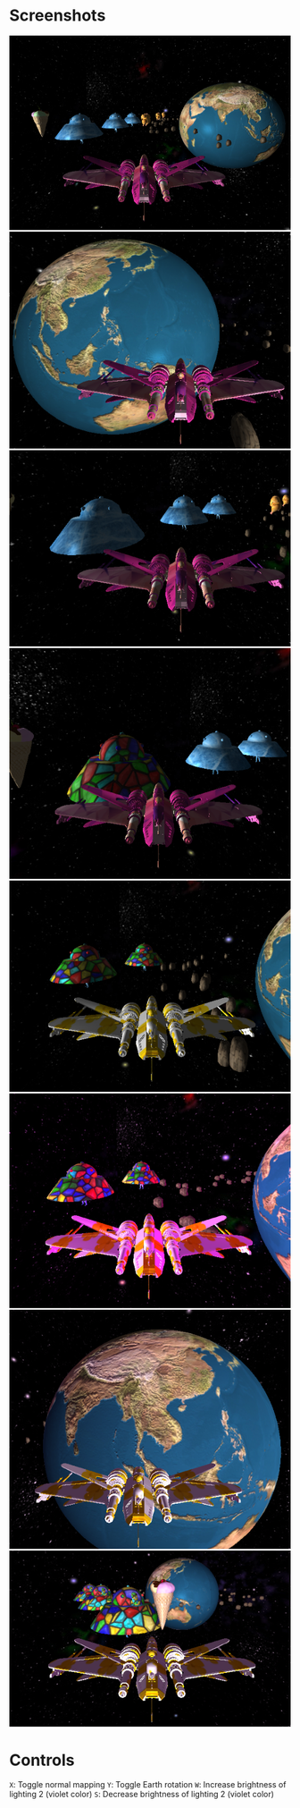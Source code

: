 # Screenshots
![Screenshot](https://github.com/slypiggies/uploads/blob/main/spaceship-game/screenshots/1.PNG?raw=true) ![Screenshot](https://github.com/slypiggies/uploads/blob/main/spaceship-game/screenshots/3.PNG?raw=true) ![Screenshot](https://github.com/slypiggies/uploads/blob/main/spaceship-game/screenshots/4.PNG?raw=true) ![Screenshot](https://github.com/slypiggies/uploads/blob/main/spaceship-game/screenshots/5.PNG?raw=true) ![Screenshot](https://github.com/slypiggies/uploads/blob/main/spaceship-game/screenshots/6.PNG?raw=true) ![Screenshot](https://github.com/slypiggies/uploads/blob/main/spaceship-game/screenshots/7.PNG?raw=true) ![Screenshot](https://github.com/slypiggies/uploads/blob/main/spaceship-game/screenshots/8.PNG?raw=true) ![Screenshot](https://github.com/slypiggies/uploads/blob/main/spaceship-game/screenshots/9.PNG?raw=true) 

# Controls
`X`: Toggle normal mapping
`Y`: Toggle Earth rotation
`W`: Increase brightness of lighting 2 (violet color)
`S`: Decrease brightness of lighting 2 (violet color)
